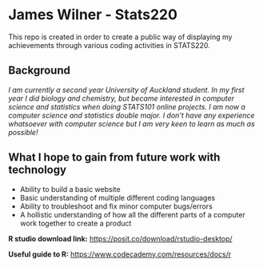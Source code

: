 # **James Wilner - Stats220**

This repo is created in order to create a public way of displaying my achievements through various coding activities in STATS220.

## Background

*I am currently a second year University of Auckland student. In my first year I did biology and chemistry, but became interested in computer science and statistics when doing STATS101 online projects. I am now a computer science and statistics double major. I don't have any experience whatsoever with computer science but I am very keen to learn as much as possible!*

## What I hope to gain from future work with technology
- Ability to build a basic website
- Basic understanding of multiple different coding languages
- Ability to troubleshoot and fix minor computer bugs/errors
- A hollistic understanding of how all the different parts of a computer work together to create a product

**R studio download link:** https://posit.co/download/rstudio-desktop/

**Useful guide to R:** https://www.codecademy.com/resources/docs/r


